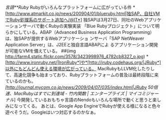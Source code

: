 *言語**Ruby* Rubyがいろんなプラットフォームに広がっている件
 *[http://www.atmarkit.co.jp/news/200904/01/blueruby.html|独SAP、自社VMでRuby処理系のサポート追加へ/@IT*]
 独SAPは3月27日、同社のWebアプリケーションサーバで動くRubyの実験実装
 「Blue Rubyプロジェクト」について明らかにしている。ABAP（Advanced
 Business Application Programming）は、独SAPが提供するWebアプリケーショ
 ンサーバ「SAP NetWeaver Application Server」は、J2EEと独自言語ABAPによ
 るアプリケーション開発が可能なVMを備えている。
 ##(img http://farm4.static.flickr.com/3578/3423998976_4782cb8327_o.jpg)
*[http://www.ironruby.net/|IronRuby*]や*[http://jruby.codehaus.org/|JRuby*]以外にもどんどん使える環境が広がっている。
MacRubyもLLVM化したりして、高速化競争も始まっており、Rubyプラットフォームの普及は最終段階に来ているのかも。
 *[http://journal.mycom.co.jp/news/2009/04/07/035/index.html|JRuby 50倍速、MacRubyはすでに到達域 - 竹内関数 | エンタープライズ | マイコミジャーナル*] 
今開発しているおもちゃ言語のNendoもいろんな場所で動くと思うと楽しみになってくる。
あとは、Google App EngineでRubyが使える様になると色々遊べそうだ。Googleはいつ対応するのかなぁ。

